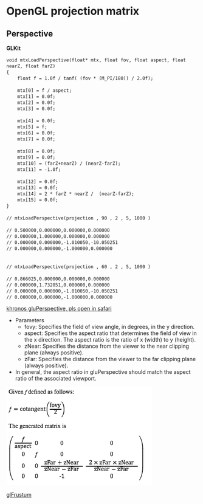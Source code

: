 
# OpenGL projection matrix


## Perspective


**GLKit**

```oc
void mtxLoadPerspective(float* mtx, float fov, float aspect, float nearZ, float farZ)
{
    float f = 1.0f / tanf( (fov * (M_PI/180)) / 2.0f);
    
    mtx[0] = f / aspect;
    mtx[1] = 0.0f;
    mtx[2] = 0.0f;
    mtx[3] = 0.0f;
    
    mtx[4] = 0.0f;
    mtx[5] = f;
    mtx[6] = 0.0f;
    mtx[7] = 0.0f;
    
    mtx[8] = 0.0f;
    mtx[9] = 0.0f;
    mtx[10] = (farZ+nearZ) / (nearZ-farZ);
    mtx[11] = -1.0f;
    
    mtx[12] = 0.0f;
    mtx[13] = 0.0f;
    mtx[14] = 2 * farZ * nearZ /  (nearZ-farZ);
    mtx[15] = 0.0f;
}

// mtxLoadPerspective(projection , 90 , 2 , 5, 1000 )

// 0.500000,0.000000,0.000000,0.000000
// 0.000000,1.000000,0.000000,0.000000
// 0.000000,0.000000,-1.010050,-10.050251
// 0.000000,0.000000,-1.000000,0.000000


// mtxLoadPerspective(projection , 60 , 2 , 5, 1000 )

// 0.866025,0.000000,0.000000,0.000000
// 0.000000,1.732051,0.000000,0.000000
// 0.000000,0.000000,-1.010050,-10.050251
// 0.000000,0.000000,-1.000000,0.000000
```

[khronos gluPerspective, pls open in safari](https://www.khronos.org/registry/OpenGL-Refpages/gl2.1/xhtml/gluPerspective.xml)

- Parameters
    - fovy:  Specifies the field of view angle, in degrees, in the y direction.
    - aspect:  Specifies the aspect ratio that determines the field of view in the x direction. The aspect ratio is the ratio of x (width) to y (height).
    - zNear: Specifies the distance from the viewer to the near clipping plane (always positive).
    - zFar: Specifies the distance from the viewer to the far clipping plane (always positive).
- In general, the aspect ratio in gluPerspective should match the aspect ratio of the associated viewport. 

![](../imgs/opengl_glperspective.png)




[glFrustum](https://www.khronos.org/registry/OpenGL-Refpages/gl2.1/xhtml/glFrustum.xml)
